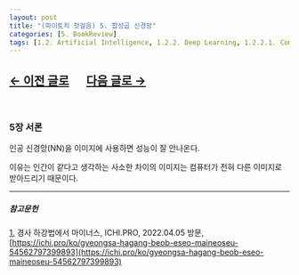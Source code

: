 ```yaml
---
layout: post
title: "(파이토치 첫걸음) 5. 합성곱 신경망"
categories: [5. BookReview]
tags: [1.2. Artificial Intelligence, 1.2.2. Deep Learning, 1.2.2.1. Computer Vision]
---
```


## [←  이전 글로](https://maizer2.github.io/5.%20bookreview/2022/04/00/(파이토치-첫걸음)-4.-인공-신경망.html) 　  [다음 글로 →](https://maizer2.github.io/5.%20bookreview/2022/04/00/(파이토치-첫걸음)-6.-순환-신경망.html)
<br/>

### 5장 서론

인공 신경망(NN)을 이미지에 사용하면 성능이 잘 안나온다.

이유는 인간이 같다고 생각하는 사소한 차이의 이미지는 컴퓨터가 전혀 다른 이미지로 받아드리기 때문이다.

---
  
##### 참고문헌
  
<a href="#foodnote_1_2" name="foodnote_1_1">1.</a> 경사 하강법에서 마이너스, ICHI.PRO, 2022.04.05 방문, [https://ichi.pro/ko/gyeongsa-hagang-beob-eseo-maineoseu-54562797399893](https://ichi.pro/ko/gyeongsa-hagang-beob-eseo-maineoseu-54562797399893)